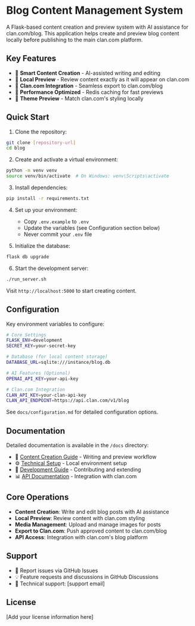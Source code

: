 # Blog Content Management System

A Flask-based content creation and preview system with AI assistance for clan.com/blog. This application helps create and preview blog content locally before publishing to the main clan.com platform.

## Key Features

- 📝 **Smart Content Creation** - AI-assisted writing and editing
- 👀 **Local Preview** - Review content exactly as it will appear on clan.com
- 🔄 **Clan.com Integration** - Seamless export to clan.com/blog
- 🚀 **Performance Optimized** - Redis caching for fast previews
- 🎨 **Theme Preview** - Match clan.com's styling locally

## Quick Start

1. Clone the repository:
```bash
git clone [repository-url]
cd blog
```

2. Create and activate a virtual environment:
```bash
python -m venv venv
source venv/bin/activate  # On Windows: venv\Scripts\activate
```

3. Install dependencies:
```bash
pip install -r requirements.txt
```

4. Set up your environment:
   - Copy `.env.example` to `.env`
   - Update the variables (see Configuration section below)
   - Never commit your `.env` file

5. Initialize the database:
```bash
flask db upgrade
```

6. Start the development server:
```bash
./run_server.sh
```

Visit `http://localhost:5000` to start creating content.

## Configuration

Key environment variables to configure:

```bash
# Core Settings
FLASK_ENV=development
SECRET_KEY=your-secret-key

# Database (for local content storage)
DATABASE_URL=sqlite:///instance/blog.db

# AI Features (Optional)
OPENAI_API_KEY=your-api-key

# Clan.com Integration
CLAN_API_KEY=your-clan-api-key
CLAN_API_ENDPOINT=https://api.clan.com/v1/blog
```

See `docs/configuration.md` for detailed configuration options.

## Documentation

Detailed documentation is available in the `/docs` directory:

- 📖 [Content Creation Guide](docs/user_guide.md) - Writing and preview workflow
- ⚙️ [Technical Setup](docs/technical_setup.md) - Local environment setup
- 🔧 [Development Guide](docs/development.md) - Contributing and extending
- 📊 [API Documentation](docs/api.md) - Integration with clan.com

## Core Operations

- **Content Creation**: Write and edit blog posts with AI assistance
- **Local Preview**: Review content with clan.com styling
- **Media Management**: Upload and manage images for posts
- **Export to Clan.com**: Push approved content to clan.com/blog
- **API Access**: Integration with clan.com's blog platform

## Support

- 🐛 Report issues via GitHub Issues
- 💡 Feature requests and discussions in GitHub Discussions
- 📧 Technical support: [support email]

## License

[Add your license information here] 